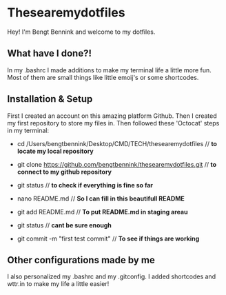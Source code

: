 # Thesearemydotfiles

Hey! I'm Bengt Bennink and welcome to my dotfiles. 

## What have I done?!
 
In my .bashrc I made additions to make my terminal life a little more fun.
Most of them are small things like little emoij's or some shortcodes.

## Installation & Setup

First I created an account on this amazing platform Github. Then I created my first repository to store my files in. Then followed these 'Octocat' steps in my terminal:

* cd /Users/bengtbennink/Desktop/CMD/TECH/thesearemydotfiles  //   **to locate my local repository**

* git clone https://github.com/bengtbennink/thesearemydotfiles.git  //    **to connect to my github repository**

* git status  //   **to check if everything is fine so far** 

* nano README.md  //   **So I can fill in this beautifull README**

* git add README.md  //   **To put README.md in staging areau**

* git status  //   **cant be sure enough**

* git commit -m "first test commit"  //  **To see if things are working**

## Other configurations made by me

I also personalized my .bashrc and my .gitconfig.
I added shortcodes and wttr.in to make my life a little easier!
